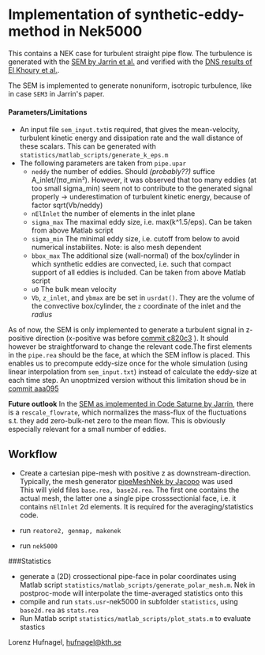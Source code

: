 # Implementation of synthetic-eddy-method in Nek5000

This contains a NEK case for turbulent straight pipe flow. The turbulence is generated with the [SEM by Jarrin et al.](http://cfd.mace.manchester.ac.uk/desider/symposium/symp05/Session_2/S2-B.pdf) and verified with the [DNS results of El Khoury et al.](http://link.springer.com/article/10.1007%2Fs10494-013-9482-8).

The SEM is implemented to generate nonuniform, isotropic turbulence, like in case `SEM3` in Jarrin's paper. 
#### Parameters/Limitations
* An input file `sem_input.txt`is required, that gives the mean-velocity, turbulent kinetic energy and dissipation rate and the wall distance of these scalars. This can be generated with `statistics/matlab_scripts/generate_k_eps.m`
* The following parameters are taken from `pipe.upar` 
    * `neddy` the number of eddies. Should *(probably??)* suffice A_inlet/(πσ_min²). However, it was observed that too many eddies (at too small sigma_min) seem not to contribute to the generated signal properly -> underestimation of turbulent kinetic energy, because of factor sqrt(Vb/neddy) 
    * `nElInlet` the number of elements in the inlet plane
    * `sigma_max` The maximal eddy size, i.e. max(k^1.5/eps). Can be taken from above Matlab script
    * `sigma_min` The minimal eddy size, i.e. cutoff from below to avoid numerical instabilites. Note: is also mesh dependent
    * `bbox_max` The additional size (wall-normal) of the box/cylinder in which synthetic eddies are convected, i.e. such that compact support of all eddies is included. Can be taken from above Matlab script
    * `u0` The bulk mean velocity
    * `Vb`, `z_inlet`, and `ybmax` are be set in `usrdat()`. They are the volume of the convective box/cylinder, the `z` coordinate of the inlet and the _radius_
 
As of now, the SEM is only implemented to generate a turbulent signal in z-positive direction (x-positive was before [commit c820c3](../../commit/c820c3d9f9ae82491efa70bcbb80dae23970e9b5) ). It should however be straightforward to change the relevant code.The first elements in the `pipe.rea` should be the face, at which the SEM inflow is placed. This enables us to precompute eddy-size once for the whole simulation (using linear interpolation from `sem_input.txt`) instead of calculate the eddy-size at each time step. An unoptmized version without this limitation shoud be in [commit aaa095](../../commit/aaa095)

**Future outlook**
In the [SEM as implemented in Code Saturne by Jarrin](http://code-saturne.org/viewvc/saturne/trunk/src/turb/cs_les_inflow.c?view=markup), there is a `rescale_flowrate`, which normalizes the mass-flux of the fluctuations s.t. they add zero-bulk-net zero to the mean flow. This is obviously especially relevant for a small number of eddies.

## Workflow
* Create a cartesian pipe-mesh with positive z as downstream-direction. Typically, the mesh generator [pipeMeshNek by Jacopo](https://bitbucket.org/jacopo-canton/pipemeshnek) was used  
This will yield files `base.rea, base2d.rea`. The first one contains the actual mesh, the latter one a single pipe crosssectionial face, i.e. it contains `nElInlet` 2d elements. It is required for the averaging/statistics code.

* run `reatore2, genmap, makenek`
* run `nek5000` 

###Statistics 
* generate a (2D) crossectional pipe-face in polar coordinates using Matlab script `statistics/matlab_scripts/generate_polar_mesh.m`. Nek in postproc-mode will interpolate the time-averaged statistics onto this  
* compile and run `stats.usr`-nek5000 in subfolder `statistics`, using `base2d.rea` as `stats.rea` 
* Run Matlab script `statistics/matlab_scripts/plot_stats.m` to evaluate stastics

Lorenz Hufnagel, hufnagel@kth.se
